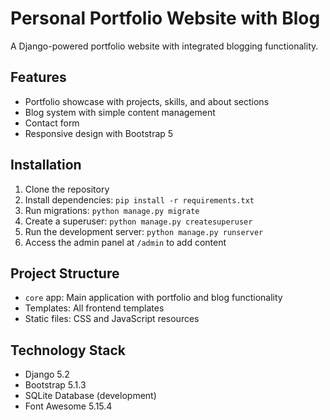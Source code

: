 # Personal Portfolio Website with Blog

A Django-powered portfolio website with integrated blogging functionality.

## Features

- Portfolio showcase with projects, skills, and about sections
- Blog system with simple content management
- Contact form
- Responsive design with Bootstrap 5

## Installation

1. Clone the repository
2. Install dependencies: `pip install -r requirements.txt`
3. Run migrations: `python manage.py migrate`
4. Create a superuser: `python manage.py createsuperuser`
5. Run the development server: `python manage.py runserver`
6. Access the admin panel at `/admin` to add content

## Project Structure

- `core` app: Main application with portfolio and blog functionality
- Templates: All frontend templates
- Static files: CSS and JavaScript resources

## Technology Stack

- Django 5.2
- Bootstrap 5.1.3
- SQLite Database (development)
- Font Awesome 5.15.4